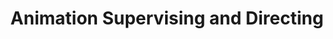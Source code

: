 ---
title: "Animation Supervising and Directing"
description: "Description Supervising and Directing"
faIcon: "film"
link: "super"
---